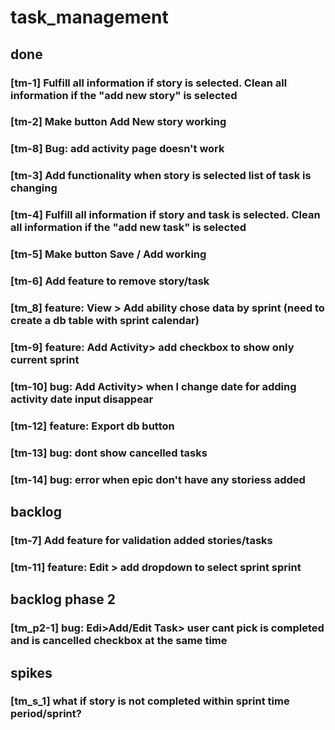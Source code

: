 # task_management

## done
### [tm-1] Fulfill all information if story is selected. Clean all information if the "add new story" is selected
### [tm-2] Make button Add New story working
### [tm-8] Bug: add activity page doesn't work
### [tm-3] Add functionality when story is selected list of task is changing
### [tm-4] Fulfill all information if story and task is selected. Clean all information if the "add new task" is selected
### [tm-5] Make button Save / Add working
### [tm-6] Add feature to remove story/task
### [tm_8] feature: View > Add ability chose data by sprint (need to create a db table with sprint calendar) 
### [tm-9] feature: Add Activity>  add checkbox to show only current sprint
### [tm-10] bug: Add Activity>  when I change date for adding activity date input disappear
### [tm-12] feature: Export db button
### [tm-13] bug: dont show cancelled tasks
### [tm-14] bug: error when epic don't have any storiess added

## backlog

### [tm-7] Add feature for validation added stories/tasks
### [tm-11] feature: Edit > add dropdown to select sprint sprint


## backlog phase 2
### [tm_p2-1] bug: Edi>Add/Edit Task> user cant pick is completed and is cancelled checkbox at the same time

## spikes
### [tm_s_1] what if story is not completed within sprint time period/sprint?
